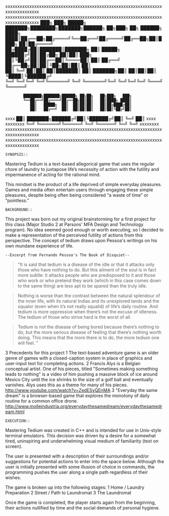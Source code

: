 xxxxxxxxxxxxxxxxxxxxxxxxxxxxxxxxxxxxxxxxxxxxxxxxxxxxxxxxxxxxxxxxxxxxxxxxxxxxxxx
xxxxxxxxxxxxxxxxxxxxxxxxxxxxxxxxxxxxxxxxxxxxxxxxxxxxxxxxxxxxxxxxxxxxxxxxxxxxxxx
   ███╗   ███╗ █████╗ ███████╗████████╗███████╗██████╗ ██╗███╗   ██╗ ██████╗     
   ████╗ ████║██╔══██╗██╔════╝╚══██╔══╝██╔════╝██╔══██╗██║████╗  ██║██╔════╝     
   ██╔████╔██║███████║███████╗   ██║   █████╗  ██████╔╝██║██╔██╗ ██║██║  ███╗    
   ██║╚██╔╝██║██╔══██║╚════██║   ██║   ██╔══╝  ██╔══██╗██║██║╚██╗██║██║   ██║    
   ██║ ╚═╝ ██║██║  ██║███████║   ██║   ███████╗██║  ██║██║██║ ╚████║╚██████╔╝    
   ╚═╝     ╚═╝╚═╝  ╚═╝╚══════╝   ╚═╝   ╚══════╝╚═╝  ╚═╝╚═╝╚═╝  ╚═══╝ ╚═════╝     
                                                                                 
            ████████╗███████╗██████╗ ██╗██╗   ██╗███╗   ███╗
			╚══██╔══╝██╔════╝██╔══██╗██║██║   ██║████╗ ████║
			   ██║   █████╗  ██║  ██║██║██║   ██║██╔████╔██║
			   ██║   ██╔══╝  ██║  ██║██║██║   ██║██║╚██╔╝██║               
xxxx           ██║   ███████╗██████╔╝██║╚██████╔╝██║ ╚═╝ ██║               xxxx
xxxxxxxx       ╚═╝   ╚══════╝╚═════╝ ╚═╝ ╚═════╝ ╚═╝     ╚═╝           xxxxxxxx
xxxxxxxxxxxxxxxxxxxxxxxxxxxxxxxxxxxxxxxxxxxxxxxxxxxxxxxxxxxxxxxxxxxxxxxxxxxxxxx
xxxxxxxxxxxxxxxxxxxxxxxxxxxxxxxxxxxxxxxxxxxxxxxxxxxxxxxxxxxxxxxxxxxxxxxxxxxxxxx

	SYNOPSIS::

Mastering Tedium is a text-based allegorical game that uses the regular chore of laundry to juxtapose life’s necessity of action with the futility and impermanence of acting for the rational mind.

This mindset is the product of a life deprived of simple everyday pleasures. Games and media often entertain users through engaging these simple pleasures, despite being often being considered “a waste of time” or “pointless.”


	BACKGROUND::

This project was born out my original brainstorming for a first project for this class (Major Studio 2 at Parsons' MFA Design and Technology program).  No idea seemed good enough or worth executing, so I decided to make a representation of the perceived futility of actions from this perspective.  The concept of tedium draws upon Pessoa's writings on his own mundane experience of life.

	--Excerpt from Fernando Pessoa's The Book of Disquiet--

>"It is said that tedium is a disease of the idle or that it attacks only those who have nothing to do. But 
>this ailment of the soul is in fact more subtle: it attacks people who are predisposed to it and those who 
>work or who pretend they work (which in this case comes down to the same thing) are less apt to be spared 
>than the truly idle.

>Nothing is worse than the contrast between the natural splendour of the inner life, with its natural Indias 
>and its unexplored lands and the squalor (even when it’s not really squalid) of life’s daily routine. And 
>tedium is more oppressive when there’s not the excuse of idleness. The tedium of those who strive hard is 
>the worst of all.

>Tedium is not the disease of being bored because there’s nothing to do, but the more serious disease of 
>feeling that there’s nothing worth doing. This means that the more there is to do, the more tedium one will 
>feel. "

3 Precedents for this project
	1	The text-based adventure game is an older genre of games with a closed-caption system in place of graphics and user-input text for completing actions.
	2	Francis Alys is a Belgian conceptual artist.  One of his pieces, titled "Sometimes making something leads to nothing" is a video of him pushing a massive block of ice around Mexico City until the ice shrinks to the size of a golf ball and eventually vanishes.  Alys uses this as a theme for many of his pieces. http://www.youtube.com/watch?v=ZedESyQEnMA
	3	"Everyday the same dream" is a browser-based game that explores the monotony of daily routine for a common office drone. http://www.molleindustria.org/everydaythesamedream/everydaythesamedream.html


	EXECUTION::

Mastering Tedium was created in C++ and is intended for use in Unix-style terminal emulators.  This decision was driven by a desire for a somewhat tired, uninspiring and underwhelming visual medium of familiarity (text on screen).

The user is presented with a description of their surroundings and/or suggestions for potential actions to enter into the space below. Although the user is initially presented with some illusion of choice in commands, the programming pushes the user along a single path regardless of their wishes.

The game is broken up into the following stages:
1	Home / Laundry Preparation
2	Street / Path to Laundromat
3	The Laundromat

Once the game is completed, the player starts again from the beginning, their actions nullified by time and the social demands of personal hygiene. 
